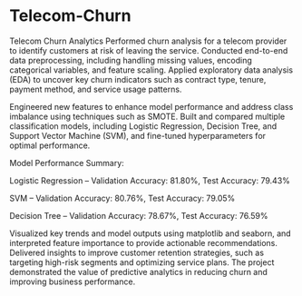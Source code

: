 # Telecom-Churn
Telecom Churn Analytics
Performed churn analysis for a telecom provider to identify customers at risk of leaving the service. Conducted end-to-end data preprocessing, including handling missing values, encoding categorical variables, and feature scaling. Applied exploratory data analysis (EDA) to uncover key churn indicators such as contract type, tenure, payment method, and service usage patterns.

Engineered new features to enhance model performance and address class imbalance using techniques such as SMOTE. Built and compared multiple classification models, including Logistic Regression, Decision Tree, and Support Vector Machine (SVM), and fine-tuned hyperparameters for optimal performance.

Model Performance Summary:

Logistic Regression – Validation Accuracy: 81.80%, Test Accuracy: 79.43%

SVM – Validation Accuracy: 80.76%, Test Accuracy: 79.05%

Decision Tree – Validation Accuracy: 78.67%, Test Accuracy: 76.59%

Visualized key trends and model outputs using matplotlib and seaborn, and interpreted feature importance to provide actionable recommendations. Delivered insights to improve customer retention strategies, such as targeting high-risk segments and optimizing service plans. The project demonstrated the value of predictive analytics in reducing churn and improving business performance.

